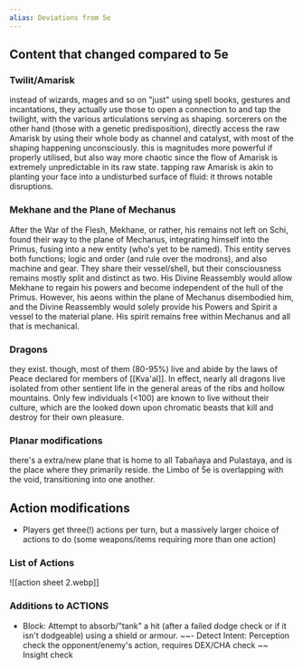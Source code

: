 ```yaml
---
alias: Deviations from 5e
---
```

## Content that changed compared to 5e
### Twilit/Amarisk
instead of wizards, mages and so on "just" using spell books, gestures and incantations, they actually use those to open a connection to and tap the twilight, with the various articulations serving as shaping. sorcerers on the other hand (those with a genetic predisposition), directly access the raw Amarisk by using their whole body as channel and catalyst, with most of the shaping happening unconsciously. this is magnitudes more powerful if properly utilised, but also way more chaotic since the flow of Amarisk is extremely unpredictable in its raw state. tapping raw Amarisk is akin to planting your face into a undisturbed surface of fluid: it throws notable disruptions.
### Mekhane and the Plane of Mechanus
After the War of the Flesh, Mekhane, or rather, his remains not left on Schi, found their way to the plane of Mechanus, integrating himself into the Primus, fusing into a new entity (who's yet to be named). This entity serves both functions; logic and order (and rule over the modrons), and also machine and gear. They share their vessel/shell, but their consciousness remains mostly split and distinct as two. 
His Divine Reassembly would allow Mekhane to regain his powers and become independent of the hull of the Primus. However, his aeons within the plane of Mechanus disembodied him, and the Divine Reassembly would solely provide his Powers and Spirit a vessel to the material plane. His spirit remains free within Mechanus and all that is mechanical. 
### Dragons
they exist. though, most of them (80-95%) live and abide by the laws of Peace declared for members of [[Kva'al]]. In effect, nearly all dragons live isolated from other sentient life in the general areas of the ribs and hollow mountains. 
Only few individuals (<100) are known to live without their culture, which are the looked down upon chromatic beasts that kill and destroy for their own pleasure. 

### Planar modifications
there's a extra/new plane that is home to all Tabañaya and Pulastaya, and is the place where they primarily reside. 
the Limbo of 5e is overlapping with the void, transitioning into one another. 

## Action modifications
- Players get three(!) actions per turn, but a massively larger choice of actions to do (some weapons/items requiring more than one action)
### List of Actions
![[action sheet 2.webp]]
### Additions to ACTIONS
- Block: Attempt to absorb/"tank" a hit (after a failed dodge check or if it isn't dodgeable) using a shield or armour. 
~~- Detect Intent: Perception check the opponent/enemy's action, requires DEX/CHA check
~~  Insight check

